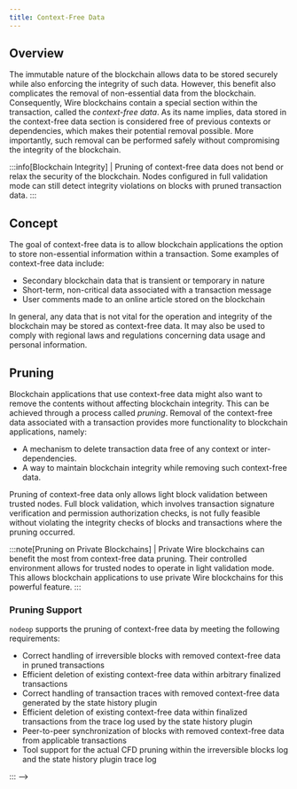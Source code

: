 ```yaml
---
title: Context-Free Data 
---
```


## Overview
The immutable nature of the blockchain allows data to be stored securely while also enforcing the integrity of such data. However, this benefit also complicates the removal of non-essential data from the blockchain. Consequently, Wire blockchains contain a special section within the transaction, called the *context-free data*. As its name implies, data stored in the context-free data section is considered free of previous contexts or dependencies, which makes their potential removal possible. More importantly, such removal can be performed safely without compromising the integrity of the blockchain.

:::info[Blockchain Integrity]
| Pruning of context-free data does not bend or relax the security of the blockchain. Nodes configured in full validation mode can still detect integrity violations on blocks with pruned transaction data.
:::

## Concept
The goal of context-free data is to allow blockchain applications the option to store non-essential information within a transaction. Some examples of context-free data include:

* Secondary blockchain data that is transient or temporary in nature
* Short-term, non-critical data associated with a transaction message
* User comments made to an online article stored on the blockchain

In general, any data that is not vital for the operation and integrity of the blockchain may be stored as context-free data. It may also be used to comply with regional laws and regulations concerning data usage and personal information.

## Pruning
Blockchain applications that use context-free data might also want to remove the contents without affecting blockchain integrity. This can be achieved through a process called *pruning*. Removal of the context-free data associated with a transaction provides more functionality to blockchain applications, namely:

* A mechanism to delete transaction data free of any context or inter-dependencies.
* A way to maintain blockchain integrity while removing such context-free data.

Pruning of context-free data only allows light block validation between trusted nodes. Full block validation, which involves transaction signature verification and permission authorization checks, is not fully feasible without violating the integrity checks of blocks and transactions where the pruning occurred.

:::note[Pruning on Private Blockchains]
| Private Wire blockchains can benefit the most from context-free data pruning. Their controlled environment allows for trusted nodes to operate in light validation mode. This allows blockchain applications to use private Wire blockchains for this powerful feature.
:::

### Pruning Support
`nodeop` supports the pruning of context-free data by meeting the following requirements:

* Correct handling of irreversible blocks with removed context-free data in pruned transactions
* Efficient deletion of existing context-free data within arbitrary finalized transactions
* Correct handling of transaction traces with removed context-free data generated by the state history plugin
* Efficient deletion of existing context-free data within finalized transactions from the trace log used by the state history plugin
* Peer-to-peer synchronization of blocks with removed context-free data from applicable transactions
* Tool support for the actual CFD pruning within the irreversible blocks log and the state history plugin trace log

::: -->
